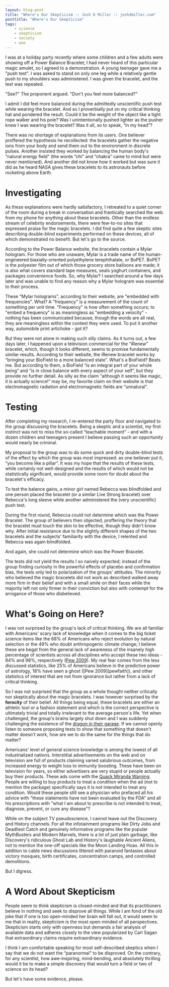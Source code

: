 ```yaml
---
layout: blog-post
title: "Where's Our Skepticism :: Josh D Miller :: joshdmiller.com"
posttitle: "Where's Our Skepticism"
tags:
    - science
    - skepticism
    - society
    - woo
---
```


I was at a holiday party recently where some children and a few adults
were showing off a Power Balance Bracelet; I had never heard of this particular
magic amulet, so I agreed to a demonstration. A young teenager gave me a "push
test". I was asked to stand on only one leg while a relatively gentle push to my
shoulders was administered. I was given the bracelet, and the test was repeated.

"See?" The proponent argued. "Don't you feel more balanced?"

I admit I did feel more balanced during the admittedly unscientific push test
while wearing the bracelet. And so I proverbially put on my critical thinking
hat and pondered the result. Could it be the weight of the object like a
tight rope walker and his pole? Was I unintentionally pushed lighter as the
pusher knew I was wearing the bracelet? Was it all, so to speak, “in my
head”?

There was no shortage of explanations from its users. One believer proffered the
hypothesis he recollected: the bracelets gather the negative ions from your body
and send them out to the environment in discrete pulses. Another insisted they
worked by balancing the human body's “natural energy field” (the words “chi” and
“chakra” came to mind but were never mentioned). And another did not know how it
worked but was sure it did as he heard NASA gives these bracelets to its
astronauts before rocketing above Earth.

<!-- more -->

# Investigating

As these explanations were hardly satisfactory, I retreated to a quiet corner
of the room during a break in conversation and frantically searched the web
from my phone for anything about these bracelets. Other than the endless stream
of celebrity endorsements, there were few-to-no sites that expressed praise for
the magic bracelets. I did find quite a few skeptic sites describing
double-blind experiments performed on these devices, all of which demonstrated
no benefit. But let's go to the source.

According to the Power Balance website, the bracelets contain a Mylar hologram.
For those who are unaware, Mylar is a trade name of the human-engineered
biaxially-oriented polyethylene terephthalate, or BoPET. BoPET is the polyester
film out of which those grocery store balloons are made; it is also what covers
standard tape measures, seals yoghurt containers, and packages convenience
foods. So, why Mylar? I searched around a few days later and was unable to find
any reason why a Mylar hologram was essential to their process.

These "Mylar holograms", according to their website, are "embedded with
frequencies". What? A "frequency" is a measurement of the count of something per
unit time. "Frequency" is how often something occurs; to "embed a frequency" is
as meaningless as "embedding a velocity" - nothing has been communicated
because, though the words are all real, they are meaningless within the context
they were used. To put it another way, automobile print artichoke - got it?

But they were not alone in making such silly claims. As it turns out, a few days
later, I happened upon a television commercial for the “iRenew” bracelet, which,
though it looks different, seems to promise fundamentally similar results.
According to their website, the iRenew bracelet works by “bringing your BioField
to a more balanced state”. What's a BioField?  Beats me. But according to them,
a BioField “is an integral part of your whole being” and “is in close balance
with every aspect of your self”, but they provide no further detail. As silly as
the claim “although it seems like magic, it is actually science!” may be, my
favorite claim on their website is that electromagnetic radiation and
electromagnetic fields are “unnatural”.

# Testing

After completing my research, I re-entered the party floor and navigated to the
group discussing the bracelets. Being a skeptic and a scientist, my first
instinct was not to miss the so-called “teachable moment” - and with a dozen
children and teenagers present I believe passing such an opportunity would
nearly be criminal.

My proposal to the group was to do some quick and dirty double-blind tests of
the effect by which the group was most impressed: as one believer put it, “you
become like a pillar”. It was my hope that the results of these tests, while
certainly not well-designed and the results of which would not be statistically
significant, would provide some room for doubt about the bracelet's efficacy.

To test the balance gains, a minor girl named Rebecca was blindfolded and one
person placed the bracelet (or a similar Live Strong bracelet) over Rebecca's
long sleeve while another administered the (very unscientific) push test.

During the first round, Rebecca could not determine which was the Power
Bracelet. The group of believers then objected, proffering the theory that the
bracelet must touch the skin to be effective, though they didn't know why.
After initial resistance due to the slightly different shapes of the two
bracelets and the subjects' familiarity with the device, I relented and Rebecca
was again blindfolded.

And again, she could not determine which was the Power Bracelet.

The tests did not yield the results I so naively expected; instead of the group
finding curiosity in the powerful effects of placebo and confirmation bias, the
tests only led to polarization of the groups' attitudes. The minority who
believed the magic bracelets did not work as described walked away more firm in
their belief and with a small smile on their faces while the majority left not
only firmer in their conviction but also with contempt for the arrogance of
those who disbelieved.

# What's Going on Here?

I was not surprised by the group's lack of critical thinking. We are all
familiar with Americans' scary lack of knowledge when it comes to the big ticket
science items like the 68% of Americans who reject evolution by natural
selection or the 49% who doubt anthropogenic climate change; I believe these are
begat from the general lack of awareness of the insanely high percentage of
scientists across all disciplines who accept these two ideas - 84% and 98%,
respectively ([Pew 2009][pewscience]). My real fear comes from the less
discussed statistics, like 25% of Americans believe in the predictive power of
astrology, 18% have seen a ghost ([Pew 2009][pewfaith]), and other statistics of
interest that are not from ignorance but rather from a lack of critical
thinking.

[pewscience]: http://people-press.org/files/legacy-pdf/528.pdf "Public Praises Science; Scientists Fault Public, Media"
[pewfaiths]: http://pewforum.org/Other-Beliefs-and-Practices/Many-Americans-Mix-Multiple-Faiths.aspx "Many Americans Mix Multiple Faiths"

So I was not surprised that the group as a whole thought neither critically nor
skeptically about the magic bracelets. I was however surprised by the
**ferocity** of their belief. All things being equal, these bracelets are either
an athletic tool or a fashion statement and which is the correct perspective is
ultimately trivial and totally irrelevant to the average person's life. Yet when
challenged, the group's brains largely shut down and I was suddenly challenging
the existence of the [dragon in their garage][dragon]. If we cannot openly
listen to someone proposing tests to show that something that doesn't matter
doesn't work, how are we to do the same for the things that do matter?

[dragon]: http://en.wikipedia.org/wiki/The_Demon-Haunted_World

Americans' level of general science knowledge is among the lowest of all
industrialized nations. Interstitial advertisements on the web and on
television are full of products claiming varied salubrious outcomes, from
increased energy to weight loss to immunity boosting. These have been on
television for years, so either advertisers are very stupid or people actually 
buy their products. These ads come with the [Quack Miranda Warning][miranda].
People are willing to buy products to treat a condition when the ad 
(not to mention the package) specifically says it is not intended to treat any
condition. Would these people still see a physician who prefaced all his advice
with "these statements have not been evaluated by the FDA" and all his
prescriptions with "what I am about to prescribe is not intended to treat, 
diagnose, prevent, or cure any disease"?

[miranda]: http://rationalwiki.org/wiki/Quack_Miranda_Warning

While on the subject TV pseudoscience, I cannot leave out the Discovery and
History channels. For all the infotainment programs like Dirty Jobs and
Deadliest Catch and genuinely informative programs like the popular MythBusters
and Modern Marvels, there is a lot of just plain garbage, like Discovery's
ridiculous Ghost Lab and History's laughable Ancient Aliens, not to mention the
one-off specials like the Moon Landing Hoax. All this in addition to cable news
discussions littered with paranoid fantasies about victory mosques, birth
certificates, concentration camps, and controlled demolitions.

But I digress.

# A Word About Skepticism

People seem to think skepticism is closed-minded and that its practitioners
believe in nothing and seek to disprove all things. While I am fond of the old
joke that if one is too open-minded her brain will fall out, it would seem to
me that in reality, skepticism is the most open-minded of all perspectives.
Skepticism starts only with openness but demands a fair analysis of available
data and adheres closely to the view popularized by Carl Sagan that
extraordinary claims require extraordinary evidence.

I think I am comfortable speaking for most self-described skeptics when I say
that we do not want the “paranormal” to be disproved. On the contrary, for any
scientist, how awe-inspiring, mind-bending, and absolutely thrilling would it
be to make a simple discovery that would turn a field or two of science on its
head?

But let's have some evidence, please.
